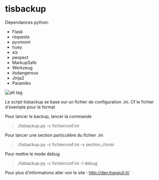 tisbackup
=========
Dépendances python:
* Flask
* requests
* pyvmomi
* huey
* six
* pexpect
* MarkupSafe
* Werkzeug
* itsdangerous
* Jinja2
* Paramiko

![alt tag](https://raw.githubusercontent.com/tranquilit/TISbackup/master/static/images/tisbackup-gui-home.png)

Le script tisbackup se base sur un fichier de configuration .ini. Cf le fichier d'exemple pour le format

Pour lancer le backup, lancer la commande

> ./tisbackup.py -c fichierconf.ini 

Pour lancer une section particulière du fichier .ini

> ./tisbackup.py -c fichierconf.ini -s section_choisi

Pour mettre le mode debug

> ./tisbackup.py -c fichierconf.ini -l debug 


Pour plus d'informations aller voir le site : http://dev.tranquil.it/
